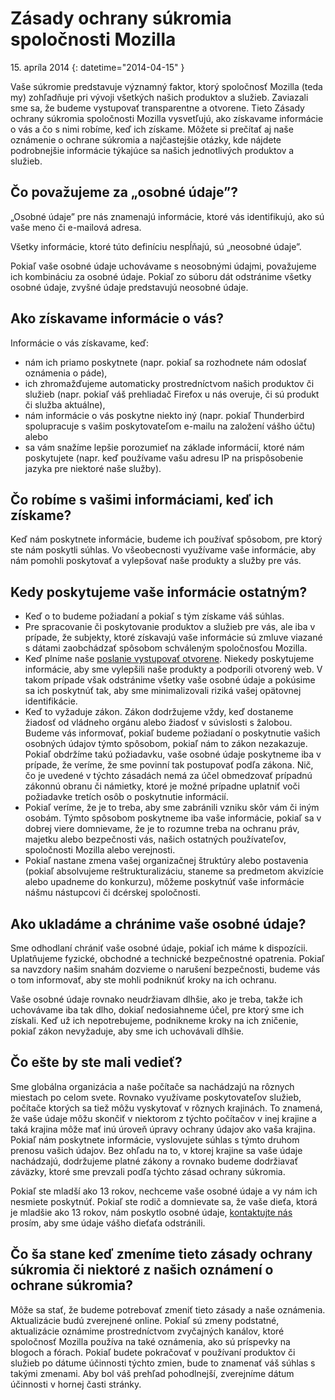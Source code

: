 ﻿# Zásady ochrany súkromia spoločnosti Mozilla

15\. apríla 2014
{: datetime="2014-04-15" }

Vaše súkromie predstavuje významný faktor, ktorý spoločnosť Mozilla (teda my) zohľadňuje pri vývoji všetkých našich produktov a služieb. Zaviazali sme sa, že budeme vystupovať transparentne a otvorene. Tieto Zásady ochrany súkromia spoločnosti Mozilla vysvetľujú, ako získavame informácie o vás a čo s nimi robíme, keď ich získame. Môžete si prečítať aj naše oznámenie o ochrane súkromia a najčastejšie otázky, kde nájdete podrobnejšie informácie týkajúce sa našich jednotlivých produktov a služieb. 

## Čo považujeme za „osobné údaje”?

„Osobné údaje” pre nás znamenajú informácie, ktoré vás identifikujú, ako sú vaše meno či e-mailová adresa.

Všetky informácie, ktoré túto definíciu nespĺňajú, sú „neosobné údaje”.

Pokiaľ vaše osobné údaje uchovávame s neosobnými údajmi, považujeme ich kombináciu za osobné údaje. Pokiaľ zo súboru dát odstránime všetky osobné údaje, zvyšné údaje predstavujú neosobné údaje.

## Ako získavame informácie o vás?

Informácie o vás získavame, keď:

* nám ich priamo poskytnete (napr. pokiaľ sa rozhodnete nám odoslať oznámenia o páde),
* ich zhromažďujeme automaticky prostredníctvom našich produktov či služieb (napr. pokiaľ váš prehliadač Firefox u nás overuje, či sú produkt či služba aktuálne),
* nám informácie o vás poskytne niekto iný (napr. pokiaľ Thunderbird spolupracuje s vašim poskytovateľom e-mailu na založení vášho účtu) alebo
* sa vám snažíme lepšie porozumieť na základe informácií, ktoré nám poskytujete (napr. keď používame vašu adresu IP na prispôsobenie jazyka pre niektoré naše služby).

## Čo robíme s vašimi informáciami, keď ich získame?

Keď nám poskytnete informácie, budeme ich používať spôsobom, pre ktorý ste nám poskytli súhlas. Vo všeobecnosti využívame vaše informácie, aby nám pomohli poskytovať a vylepšovať naše produkty a služby pre vás.

## Kedy poskytujeme vaše informácie ostatným?

* Keď o to budeme požiadaní a pokiaľ s tým získame váš súhlas.
* Pre spracovanie či poskytovanie produktov a služieb pre vás, ale iba v prípade, že subjekty, ktoré získavajú vaše informácie sú zmluve viazané s dátami zaobchádzať spôsobom schváleným spoločnosťou Mozilla.
* Keď plníme naše [poslanie vystupovať otvorene](https://www.mozilla.org/about/manifesto/). Niekedy poskytujeme informácie, aby sme vylepšili naše produkty a podporili otvorený web. V takom prípade však odstránime všetky vaše osobné údaje a pokúsime sa ich poskytnúť tak, aby sme minimalizovali riziká vašej opätovnej identifikácie.
* Keď to vyžaduje zákon. Zákon dodržujeme vždy, keď dostaneme žiadosť od vládneho orgánu alebo žiadosť v súvislosti s žalobou. Budeme vás informovať, pokiaľ budeme požiadaní  o poskytnutie vašich osobných údajov týmto spôsobom, pokiaľ nám to zákon nezakazuje. Pokiaľ obdržíme takú požiadavku, vaše osobné údaje poskytneme iba v prípade, že veríme, že sme povinní tak postupovať podľa zákona. Nič, čo je uvedené v týchto zásadách nemá za účel obmedzovať prípadnú zákonnú obranu či námietky, ktoré je možné prípadne uplatniť voči požiadavke tretích osôb o poskytnutie informácií.
* Pokiaľ veríme, že je to treba, aby sme zabránili vzniku skôr vám či iným osobám. Týmto spôsobom poskytneme iba vaše informácie, pokiaľ sa v dobrej viere domnievame, že je to rozumne treba na ochranu práv, majetku alebo bezpečnosti vás, našich ostatných používateľov, spoločnosti Mozilla alebo verejnosti. 
* Pokiaľ nastane zmena vašej organizačnej štruktúry alebo postavenia (pokiaľ absolvujeme reštrukturalizáciu, staneme sa predmetom akvizície alebo upadneme do konkurzu), môžeme poskytnúť vaše informácie nášmu nástupcovi či dcérskej spoločnosti.

## Ako ukladáme a chránime vaše osobné údaje?

Sme odhodlaní chrániť vaše osobné údaje, pokiaľ ich máme k dispozícii. Uplatňujeme fyzické, obchodné a technické bezpečnostné opatrenia. Pokiaľ sa navzdory našim snahám dozvieme o narušení bezpečnosti, budeme vás o tom informovať, aby ste mohli podniknúť kroky na ich ochranu.

Vaše osobné údaje rovnako neudržiavam dlhšie, ako je treba, takže ich uchovávame iba tak dlho, dokiaľ nedosiahneme účel, pre ktorý sme ich získali. Keď už ich nepotrebujeme, podnikneme kroky na ich zničenie, pokiaľ zákon nevyžaduje, aby sme ich uchovávali dlhšie.

## Čo ešte by ste mali vedieť?

Sme globálna organizácia a naše počítače sa nachádzajú na rôznych miestach po celom svete. Rovnako využívame poskytovateľov služieb, počítače ktorých sa tiež môžu vyskytovať v rôznych krajinách.  To znamená, že vaše údaje môžu skončiť v niektorom z týchto počítačov v inej krajine a taká krajina môže mať inú úroveň úpravy ochrany údajov ako vaša krajina. Pokiaľ nám poskytnete informácie, vyslovujete súhlas s týmto druhom prenosu vašich údajov. Bez ohľadu na to, v ktorej krajine sa vaše údaje nachádzajú, dodržujeme platné zákony a rovnako budeme dodržiavať záväzky, ktoré sme prevzali podľa týchto zásad ochrany súkromia.

Pokiaľ ste mladší ako 13 rokov, nechceme vaše osobné údaje a vy nám ich nesmiete poskytnúť. Pokiaľ ste rodič a domnievate sa, že vaše dieťa, ktorá je mladšie ako 13 rokov, nám poskytlo osobné údaje, [kontaktujte nás](https://www.mozilla.org/privacy/#contact) prosím, aby sme údaje vášho dieťaťa odstránili.

## Čo ša stane keď zmeníme tieto zásady ochrany súkromia či niektoré z našich oznámení o ochrane súkromia?

Môže sa stať, že budeme potrebovať zmeniť tieto zásady a naše oznámenia.  Aktualizácie budú zverejnené online. Pokiaľ sú zmeny podstatné, aktualizácie oznámime prostredníctvom zvyčajných kanálov, ktoré spoločnosť Mozilla používa na také oznámenia, ako sú príspevky na blogoch a fórach. Pokiaľ budete pokračovať v používaní produktov či služieb po dátume účinnosti týchto zmien, bude to znamenať váš súhlas s takými zmenami. Aby bol váš prehľad pohodlnejší, zverejníme dátum účinnosti v hornej časti stránky.
